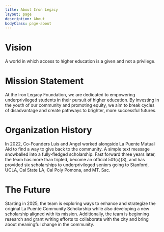```yaml
---
title: About Iron Legacy
layout: page
description: About
bodyClass: page-about
---
```

# Vision

A world in which access to higher education is a given and not a privilege.

# Mission Statement

At the Iron Legacy Foundation, we are dedicated to empowering underprivileged students in their pursuit of higher education. By investing in the youth of our community and promoting equity, we aim to break cycles of disadvantage and create pathways to brighter, more successful futures.

# Organization History

In 2022, Co-Founders Luis and Angel worked alongside La Puente Mutual Aid to find a way to give back to the community. A simple text message snowballed into a fully-fledged scholarship. Fast forward three years later, the team has more than tripled, become an official 501(c)(3), and has provided six scholarships to underprivileged seniors going to Stanford, UCLA, Cal State LA, Cal Poly Pomona, and MT. Sac.

# The Future

Starting in 2025, the team is exploring ways to enhance and strategize the original La Puente Community Scholarship while also developing a new scholarship aligned with its mission. Additionally, the team is beginning research and grant writing efforts to collaborate with the city and bring about meaningful change in the community.
